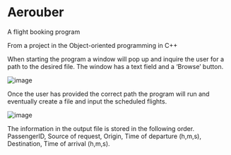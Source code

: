 # Aerouber
A flight booking program

From a project in the Object-oriented programming in C++


When starting the program a window will pop up and inquire the user for a path to the desired file. The window has a text field and a ‘Browse’ button.

![image](https://user-images.githubusercontent.com/32487903/133767449-15c29051-edd0-4569-bee8-e3d69ed6c668.png)



Once the user has provided the correct path the program will run and eventually create a file and input the scheduled flights. 

![image](https://user-images.githubusercontent.com/32487903/133768817-e66d5970-5d1e-417f-a92f-5bfca1b5ace1.png)


The information in the output file is stored in the following order.
PassengerID, Source of request, Origin, Time of departure (h,m,s), Destination, Time of arrival (h,m,s).
